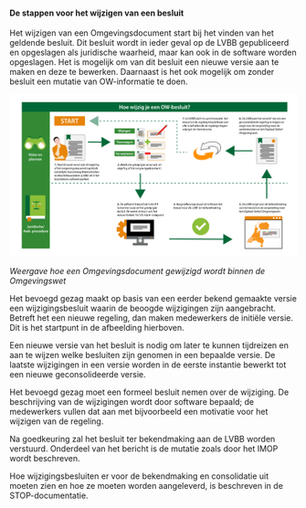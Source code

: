 ﻿#### De stappen voor het wijzigen van een besluit

Het wijzigen van een Omgevingsdocument start bij het vinden van het geldende besluit. 
Dit besluit wordt in ieder geval op de LVBB gepubliceerd en opgeslagen als juridische 
waarheid, maar kan ook in de software worden opgeslagen. Het is mogelijk om van dit 
besluit een nieuwe versie aan te maken en deze te bewerken. Daarnaast is het ook mogelijk
om zonder besluit een mutatie van OW-informatie te doen.

![](media/5004SchemaWijzigenOD.png)

*Weergave hoe een Omgevingsdocument gewijzigd wordt binnen de Omgevingswet*

Het bevoegd gezag maakt op basis van een eerder bekend gemaakte versie een
wijzigingsbesluit waarin de beoogde wijzigingen zijn aangebracht. Betreft het
een nieuwe regeling, dan maken medewerkers de initiële versie. Dit is het
startpunt in de afbeelding hierboven.

Een nieuwe versie van het besluit is nodig om later te kunnen tijdreizen en aan
te wijzen welke besluiten zijn genomen in een bepaalde versie. De laatste
wijzigingen in een versie worden in de eerste instantie bewerkt tot een nieuwe
geconsolideerde versie.

Het bevoegd gezag moet een formeel besluit nemen over de wijziging. De
beschrijving van de wijzigingen wordt door software bepaald; de medewerkers
vullen dat aan met bijvoorbeeld een motivatie voor het wijzigen van de regeling.

Na goedkeuring zal het besluit ter bekendmaking aan de LVBB worden verstuurd.
Onderdeel van het bericht is de mutatie zoals door het IMOP wordt beschreven.

Hoe wijzigingsbesluiten er voor de bekendmaking en consolidatie uit moeten zien 
en hoe ze moeten worden aangeleverd, is beschreven in de STOP-documentatie. 
